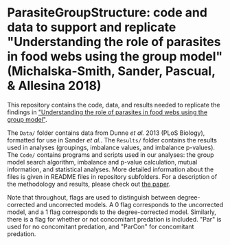 # ParasiteGroupStructure: code and data to support and replicate "Understanding the role of parasites in food webs using the group model" (Michalska-Smith, Sander, Pascual, & Allesina 2018)

This repository contains the code, data, and results needed to
replicate the findings in ["Understanding the role of parasites in food webs using the group model"](https://besjournals.onlinelibrary.wiley.com/doi/abs/10.1111/1365-2656.12782).

The `Data/` folder contains data from Dunne *et al.* 2013 (PLoS
Biology), formatted for use in Sander *et al.*. The `Results/` folder
contains the results used in analyses (groupings, imbalance values,
and imbalance p-values). The `Code/` contains programs and scripts
used in our analyses: the group model search algorithm, imbalance and
p-value calculation, mutual information, and statistical
analyses. More detailed information about the files is given in README
files in repository subfolders. For a description of the methodology
and results, please check out [the paper](https://besjournals.onlinelibrary.wiley.com/doi/abs/10.1111/1365-2656.12782).

Note that throughout, flags are used to distinguish between
degree-corrected and uncorrected models. A 0 flag corresponds to the
uncorrected model, and a 1 flag corresponds to the degree-corrected
model. Similarly, there is a flag for whether or not concomitant
predation is included. "Par" is used for no concomitant predation, and
"ParCon" for concomitant predation.
